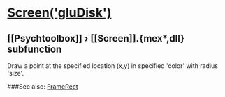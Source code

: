 # [Screen('gluDisk')](Screen-gluDisk) 
## [[Psychtoolbox]] &#8250; [[Screen]].{mex*,dll} subfunction


Draw a point at the specified location (x,y) in specified 'color' with radius  
'size'.  


###See also:
[FrameRect](Screen-FrameRect)
